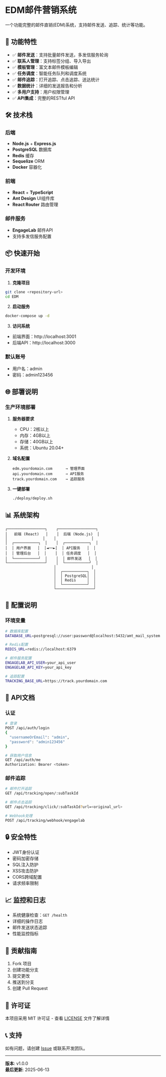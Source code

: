 # EDM邮件营销系统

一个功能完整的邮件直销(EDM)系统，支持邮件发送、追踪、统计等功能。

## 🚀 功能特性

- ✅ **邮件发送**：支持批量邮件发送，多发信服务轮询
- ✅ **联系人管理**：支持标签分组、导入导出
- ✅ **模板管理**：富文本邮件模板编辑
- ✅ **任务调度**：智能任务队列和调度系统
- ✅ **邮件追踪**：打开追踪、点击追踪、送达统计
- ✅ **数据统计**：详细的发送报告和分析
- ✅ **多用户支持**：用户权限管理
- ✅ **API集成**：完整的RESTful API

## 🛠 技术栈

### 后端
- **Node.js** + **Express.js**
- **PostgreSQL** 数据库
- **Redis** 缓存
- **Sequelize** ORM
- **Docker** 容器化

### 前端
- **React** + **TypeScript**
- **Ant Design** UI组件库
- **React Router** 路由管理

### 邮件服务
- **EngageLab** 邮件API
- 支持多发信服务配置

## 📦 快速开始

### 开发环境

1. **克隆项目**
```bash
git clone <repository-url>
cd EDM
```

2. **启动服务**
```bash
docker-compose up -d
```

3. **访问系统**
- 前端界面：http://localhost:3001
- 后端API：http://localhost:3000

### 默认账号
- 用户名：admin
- 密码：admin123456

## 🌐 部署说明

### 生产环境部署

1. **服务器要求**
   - CPU：2核以上
   - 内存：4GB以上
   - 存储：40GB以上
   - 系统：Ubuntu 20.04+

2. **域名配置**
   ```
   edm.yourdomain.com      → 管理界面
   api.yourdomain.com      → API服务
   track.yourdomain.com    → 追踪服务
   ```

3. **一键部署**
   ```bash
   ./deploy/deploy.sh
   ```

## 📊 系统架构

```
┌─────────────────┐    ┌─────────────────┐
│   前端 (React)   │    │  后端 (Node.js)  │
│                │    │                │
│  ┌───────────┐  │    │  ┌───────────┐  │
│  │ 用户界面   │  │◄──►│  │ API服务   │  │
│  │ 管理后台   │  │    │  │ 任务调度   │  │
│  └───────────┘  │    │  │ 邮件发送   │  │
└─────────────────┘    │  └───────────┘  │
                      │                │
                      │  ┌───────────┐  │
                      │  │ PostgreSQL│  │
                      │  │ Redis     │  │
                      │  └───────────┘  │
                      └─────────────────┘
```

## 🔧 配置说明

### 环境变量
```bash
# 数据库配置
DATABASE_URL=postgresql://user:password@localhost:5432/amt_mail_system

# Redis配置
REDIS_URL=redis://localhost:6379

# 邮件服务配置
ENGAGELAB_API_USER=your_api_user
ENGAGELAB_API_KEY=your_api_key

# 追踪配置
TRACKING_BASE_URL=https://track.yourdomain.com
```

## 📝 API文档

### 认证
```bash
# 登录
POST /api/auth/login
{
  "usernameOrEmail": "admin",
  "password": "admin123456"
}

# 获取用户信息
GET /api/auth/me
Authorization: Bearer <token>
```

### 邮件追踪
```bash
# 邮件打开追踪
GET /api/tracking/open/:subTaskId

# 邮件点击追踪
GET /api/tracking/click/:subTaskId?url=<original_url>

# Webhook处理
POST /api/tracking/webhook/engagelab
```

## 🔒 安全特性

- JWT身份认证
- 密码加密存储
- SQL注入防护
- XSS攻击防护
- CORS跨域配置
- 请求频率限制

## 📈 监控和日志

- 系统健康检查：`GET /health`
- 详细的操作日志
- 邮件发送状态追踪
- 性能监控指标

## 🤝 贡献指南

1. Fork 项目
2. 创建功能分支
3. 提交更改
4. 推送到分支
5. 创建 Pull Request

## 📄 许可证

本项目采用 MIT 许可证 - 查看 [LICENSE](LICENSE) 文件了解详情

## 📞 支持

如有问题，请创建 [Issue](../../issues) 或联系开发团队。

---

**版本**: v1.0.0  
**最后更新**: 2025-06-13 
